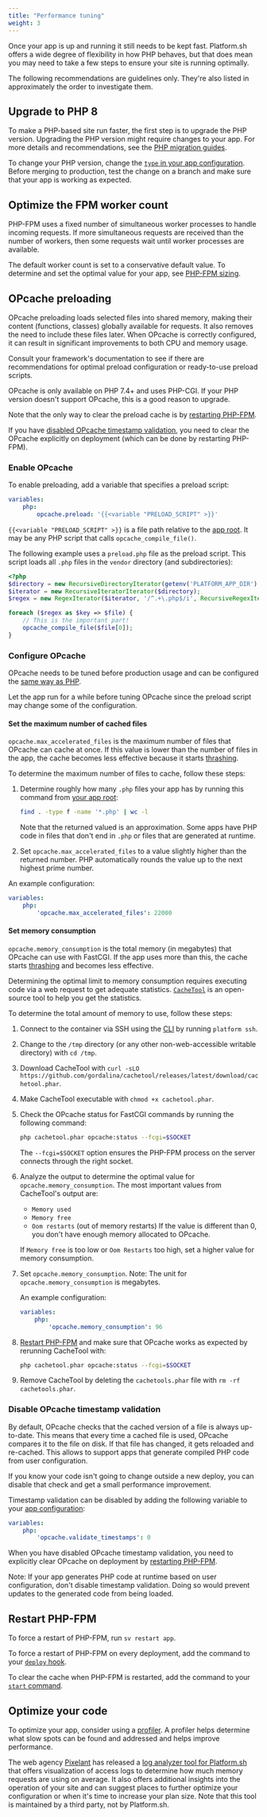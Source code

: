 ```yaml
---
title: "Performance tuning"
weight: 3
---
```


Once your app is up and running it still needs to be kept fast.
Platform.sh offers a wide degree of flexibility in how PHP behaves,
but that does mean you may need to take a few steps to ensure your site is running optimally.

The following recommendations are guidelines only.
They're also listed in approximately the order to investigate them.

## Upgrade to PHP 8

To make a PHP-based site run faster, the first step is to upgrade the PHP version.
Upgrading the PHP version might require changes to your app.
For more details and recommendations, see the [PHP migration guides](https://www.php.net/manual/en/migration80.php).

To change your PHP version, change the [`type` in your app configuration](../../create-apps/app-reference.md#types).
Before merging to production, test the change on a branch and make sure that your app is working as expected.

## Optimize the FPM worker count

PHP-FPM uses a fixed number of simultaneous worker processes to handle incoming requests.
If more simultaneous requests are received than the number of workers,
then some requests wait until worker processes are available.

The default worker count is set to a conservative default value.
To determine and set the optimal value for your app, see [PHP-FPM sizing](./fpm.md).

## OPcache preloading

OPcache preloading loads selected files into shared memory,
making their content (functions, classes) globally available for requests.
It also removes the need to include these files later.
When OPcache is correctly configured, it can result in significant improvements to both CPU and memory usage.

Consult your framework's documentation to see
if there are recommendations for optimal preload configuration or ready-to-use preload scripts.

OPcache is only available on PHP 7.4+ and uses PHP-CGI.
If your PHP version doesn't support OPcache, this is a good reason to upgrade.

Note that the only way to clear the preload cache is by [restarting PHP-FPM](#restart-php-fpm).

If you have [disabled OPcache timestamp validation](#disable-opcache-timestamp-validation),
you need to clear the OPcache explicitly on deployment (which can be done by restarting PHP-FPM).

### Enable OPcache

To enable preloading, add a variable that specifies a preload script:

```yaml {location=".platform.app.yaml"}
variables:
    php:
        opcache.preload: '{{<variable "PRELOAD_SCRIPT" >}}'
```

`{{<variable "PRELOAD_SCRIPT" >}}` is a file path relative to the [app root](../../create-apps/app-reference.md#root-directory).
It may be any PHP script that calls `opcache_compile_file()`.

The following example uses a `preload.php` file as the preload script.
This script loads all `.php` files in the `vendor` directory (and subdirectories):

```php {location="preload.php"}
<?php
$directory = new RecursiveDirectoryIterator(getenv('PLATFORM_APP_DIR') . '/vendor');
$iterator = new RecursiveIteratorIterator($directory);
$regex = new RegexIterator($iterator, '/^.+\.php$/i', RecursiveRegexIterator::GET_MATCH);

foreach ($regex as $key => $file) {
    // This is the important part!
    opcache_compile_file($file[0]);
}
```

### Configure OPcache

OPcache needs to be tuned before production usage and can be configured the [same way as PHP](./_index.md#customize-php-settings).

Let the app run for a while before tuning OPcache
since the preload script may change some of the configuration.

#### Set the maximum number of cached files

`opcache.max_accelerated_files` is the maximum number of files that OPcache can cache at once.
If this value is lower than the number of files in the app,
the cache becomes less effective because it starts [thrashing](https://en.wikipedia.org/wiki/Thrashing_(computer_science)).

To determine the maximum number of files to cache, follow these steps:

1. Determine roughly how many `.php` files your app has by running this command from [your app root](../../create-apps/app-reference.md#root-directory):

   ```bash
   find . -type f -name '*.php' | wc -l
   ```

    Note that the returned valued is an approximation.
    Some apps have PHP code in files that don't end in `.php` or files that are generated at runtime.

2. Set `opcache.max_accelerated_files` to a value slightly higher than the returned number.
   PHP automatically rounds the value up to the next highest prime number.

An example configuration:

```yaml {location=".platform.app.yaml"}
variables:
    php:
        'opcache.max_accelerated_files': 22000
```

#### Set memory consumption

`opcache.memory_consumption` is the total memory (in megabytes) that OPcache can use with FastCGI.
If the app uses more than this, the cache starts [thrashing](https://en.wikipedia.org/wiki/Thrashing_(computer_science)) and becomes less effective.

Determining the optimal limit to memory consumption requires executing code via a web request to get adequate statistics.
[`CacheTool`](https://github.com/gordalina/cachetool) is an open-source tool to help you get the statistics.

To determine the total amount of memory to use, follow these steps:

1. Connect to the container via SSH using the [CLI](../../administration/cli/_index.md)
   by running `platform ssh`.
2. Change to the `/tmp` directory (or any other non-web-accessible writable directory) with `cd /tmp`.
3. Download CacheTool with `curl -sLO https://github.com/gordalina/cachetool/releases/latest/download/cachetool.phar`.
4. Make CacheTool executable with `chmod +x cachetool.phar`.
5. Check the OPcache status for FastCGI commands by running the following command:

   ```bash
   php cachetool.phar opcache:status --fcgi=$SOCKET
   ```

   The `--fcgi=$SOCKET` option ensures the PHP-FPM process on the server connects through the right socket.
6. Analyze the output to determine the optimal value for `opcache.memory_consumption`.
   The most important values from CacheTool's output are:

   - `Memory used`
   - `Memory free`
   - `Oom restarts` (out of memory restarts)
     If the value is different than 0, you don't have enough memory allocated to OPcache.

   If `Memory free` is too low or `Oom Restarts` too high,
   set a higher value for memory consumption.
7. Set `opcache.memory_consumption`.
   Note: The unit for `opcache.memory_consumption` is megabytes.

   An example configuration:

   ```yaml {location=".platform.app.yaml"}
   variables:
       php:
           'opcache.memory_consumption': 96
   ```

8. [Restart PHP-FPM](#restart-php-fpm) and make sure that OPcache works as expected by rerunning CacheTool with:

    ```bash
    php cachetool.phar opcache:status --fcgi=$SOCKET
    ```

9. Remove CacheTool by deleting the `cachetools.phar` file with `rm -rf cachetools.phar`.

### Disable OPcache timestamp validation

By default, OPcache checks that the cached version of a file is always up-to-date.
This means that every time a cached file is used, OPcache compares it to the file on disk.
If that file has changed, it gets reloaded and re-cached.
This allows to support apps that generate compiled PHP code from user configuration.

If you know your code isn't going to change outside a new deploy,
you can disable that check and get a small performance improvement.

Timestamp validation can be disabled by adding the following variable to your [app configuration](../../create-apps/_index.md):

```yaml {location=".platform.app.yaml"}
variables:
    php:
        'opcache.validate_timestamps': 0
```

When you have disabled OPcache timestamp validation,
you need to explicitly clear OPcache on deployment by [restarting PHP-FPM](#restart-php-fpm).

Note: If your app generates PHP code at runtime based on user configuration, don't disable timestamp validation.
Doing so would prevent updates to the generated code from being loaded.

## Restart PHP-FPM

To force a restart of PHP-FPM, run `sv restart app`.

To force a restart of PHP-FPM on every deployment, add the command to your [`deploy` hook](../../create-apps/hooks/hooks-comparison.md#deploy-hook).

To clear the cache when PHP-FPM is restarted, add the command to your [`start` command](../../create-apps/app-reference.md#web-commands).

## Optimize your code

To optimize your app, consider using a [profiler](../../increase-observability/integrate-observability/_index.md).
A profiler helps determine what slow spots can be found and addressed and helps improve performance.

The web agency [Pixelant](https://www.pixelant.net/) has released a [log analyzer tool for Platform.sh](https://github.com/pixelant/platformsh-analytics)
that offers visualization of access logs to determine how much memory requests are using on average.
It also offers additional insights into the operation of your site and can suggest places to further optimize your configuration or when it's time to increase your plan size.
Note that this tool is maintained by a third party, not by Platform.sh.